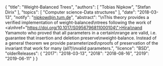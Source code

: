 {
    "title": "Weight-Balanced Trees",
    "authors": [
        "Tobias Nipkow",
        "Stefan Dirix"
    ],
    "topics": [
        "Computer science-Data structures"
    ],
    "date": "2018-03-13",
    "notify": "nipkow@in.tum.de",
    "abstract": "\nThis theory provides a verified implementation of weight-balanced\ntrees following the work of <a\nhref=\"https://doi.org/10.1017/S0956796811000104\">Hirai\nand Yamamoto</a> who proved that all parameters in a certain\nrange are valid, i.e. guarantee that insertion and deletion preserve\nweight-balance. Instead of a general theorem we provide parameterized\nproofs of preservation of the invariant that work for many (all?)\nvalid parameters.",
    "licence": "BSD",
    "olderReleases": {
        "2017": "2018-03-13",
        "2018": "2018-08-16",
        "2019": "2019-06-11"
    }
}